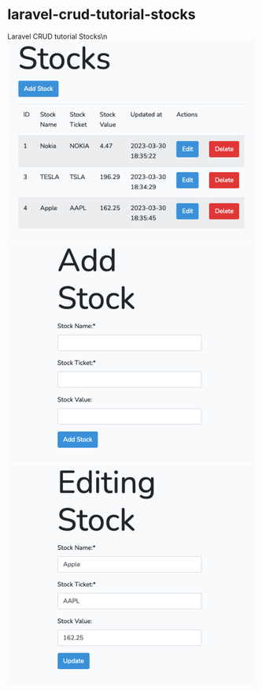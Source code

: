 # laravel-crud-tutorial-stocks

Laravel CRUD tutorial Stocks\n
![My Image](imgs/stocks.png)
![My Image](imgs/add.png)
![My Image](imgs/update.png)
